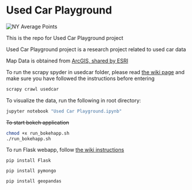 # Used Car Playground
![NY Average Points](ny.png "NY Average Points")

This is the repo for Used Car Playground project  

Used Car Playground project is a research project related to used car data

Map Data is obtained from [ArcGIS, shared by ESRI](https://www.arcgis.com/home/item.html?id=8d2012a2016e484dafaac0451f9aea24)

To run the scrapy spyder in usedcar folder, please read [the wiki page](https://github.com/lhy0807/used_car_playground/wiki/Used-Car-Data-Scrapper) and make sure you have followed the instructions before entering

```bash
scrapy crawl usedcar
```

To visualize the data, run the following in root directory:
```bash
jupyter notebook "Used Car Playground.ipynb"
```

~~To start bokeh application~~
```bash
chmod +x run_bokehapp.sh
./run_bokehapp.sh
```

To run Flask webapp, follow [the wiki instructions](https://github.com/lhy0807/used_car_playground/wiki/Flask)

`pip install Flask`

`pip install pymongo`

`pip install geopandas`